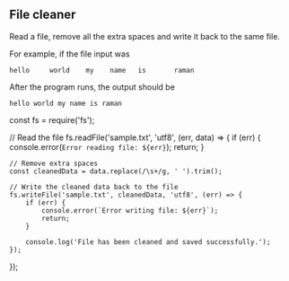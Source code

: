 ## File cleaner
Read a file, remove all the extra spaces and write it back to the same file.

For example, if the file input was
```
hello     world    my    name   is       raman
```

After the program runs, the output should be

```
hello world my name is raman
```


const fs = require('fs');

// Read the file
fs.readFile('sample.txt', 'utf8', (err, data) => {
    if (err) {
        console.error(`Error reading file: ${err}`);
        return;
    }

    // Remove extra spaces
    const cleanedData = data.replace(/\s+/g, ' ').trim();

    // Write the cleaned data back to the file
    fs.writeFile('sample.txt', cleanedData, 'utf8', (err) => {
        if (err) {
            console.error(`Error writing file: ${err}`);
            return;
        }

        console.log('File has been cleaned and saved successfully.');
    });
});

